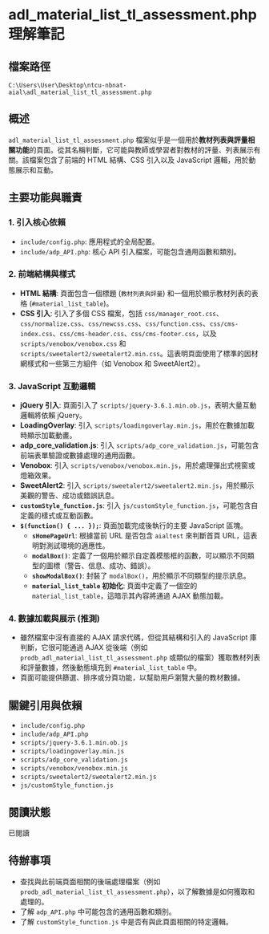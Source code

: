 # adl_material_list_tl_assessment.php 理解筆記

## 檔案路徑
`C:\Users\User\Desktop\ntcu-nbnat-aial\adl_material_list_tl_assessment.php`

## 概述
`adl_material_list_tl_assessment.php` 檔案似乎是一個用於**教材列表與評量相關功能**的頁面。從其名稱判斷，它可能與教師或學習者對教材的評量、列表展示有關。該檔案包含了前端的 HTML 結構、CSS 引入以及 JavaScript 邏輯，用於動態展示和互動。

## 主要功能與職責

### 1. 引入核心依賴
- `include/config.php`: 應用程式的全局配置。
- `include/adp_API.php`: 核心 API 引入檔案，可能包含通用函數和類別。

### 2. 前端結構與樣式
- **HTML 結構**: 頁面包含一個標題 (`教材列表與評量`) 和一個用於顯示教材列表的表格 (`#material_list_table`)。
- **CSS 引入**: 引入了多個 CSS 檔案，包括 `css/manager_root.css`、`css/normalize.css`、`css/newcss.css`、`css/function.css`、`css/cms-index.css`、`css/cms-header.css`、`css/cms-footer.css`，以及 `scripts/venobox/venobox.css` 和 `scripts/sweetalert2/sweetalert2.min.css`。這表明頁面使用了標準的因材網樣式和一些第三方組件（如 Venobox 和 SweetAlert2）。

### 3. JavaScript 互動邏輯
- **jQuery 引入**: 頁面引入了 `scripts/jquery-3.6.1.min.ob.js`，表明大量互動邏輯將依賴 jQuery。
- **LoadingOverlay**: 引入 `scripts/loadingoverlay.min.js`，用於在數據加載時顯示加載動畫。
- **adp_core_validation.js**: 引入 `scripts/adp_core_validation.js`，可能包含前端表單驗證或數據處理的通用函數。
- **Venobox**: 引入 `scripts/venobox/venobox.min.js`，用於處理彈出式視窗或燈箱效果。
- **SweetAlert2**: 引入 `scripts/sweetalert2/sweetalert2.min.js`，用於顯示美觀的警告、成功或錯誤訊息。
- **`customStyle_function.js`**: 引入 `js/customStyle_function.js`，可能包含自定義的樣式或互動函數。
- **`$(function() { ... });`**: 頁面加載完成後執行的主要 JavaScript 區塊。
    - **`sHomePageUrl`**: 根據當前 URL 是否包含 `aialtest` 來判斷首頁 URL，這表明對測試環境的適應性。
    - **`modalBox()`**: 定義了一個用於顯示自定義模態框的函數，可以顯示不同類型的圖標（警告、信息、成功、錯誤）。
    - **`showModalBox()`**: 封裝了 `modalBox()`，用於顯示不同類型的提示訊息。
    - **`material_list_table` 初始化**: 頁面中定義了一個空的 `material_list_table`，這暗示其內容將通過 AJAX 動態加載。

### 4. 數據加載與展示 (推測)
- 雖然檔案中沒有直接的 AJAX 請求代碼，但從其結構和引入的 JavaScript 庫判斷，它很可能通過 AJAX 從後端（例如 `prodb_adl_material_list_tl_assessment.php` 或類似的檔案）獲取教材列表和評量數據，然後動態填充到 `#material_list_table` 中。
- 頁面可能提供篩選、排序或分頁功能，以幫助用戶瀏覽大量的教材數據。

## 關鍵引用與依賴
- `include/config.php`
- `include/adp_API.php`
- `scripts/jquery-3.6.1.min.ob.js`
- `scripts/loadingoverlay.min.js`
- `scripts/adp_core_validation.js`
- `scripts/venobox/venobox.min.js`
- `scripts/sweetalert2/sweetalert2.min.js`
- `js/customStyle_function.js`

## 閱讀狀態
已閱讀

## 待辦事項
- 查找與此前端頁面相關的後端處理檔案（例如 `prodb_adl_material_list_tl_assessment.php`），以了解數據是如何獲取和處理的。
- 了解 `adp_API.php` 中可能包含的通用函數和類別。
- 了解 `customStyle_function.js` 中是否有與此頁面相關的特定邏輯。
